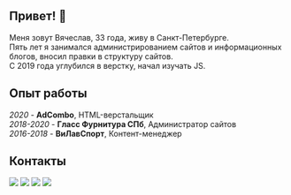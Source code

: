 ## Привет! 👋

Меня зовут Вячеслав, 33 года, живу в Санкт-Петербурге.  
Пять лет я занимался администрированием сайтов и информационных блогов, вносил правки в структуру сайтов.  
С 2019 года углубился в верстку, начал изучать JS.

## Опыт работы
*2020* - **AdCombo**, HTML-верстальщик  
*2018-2020* - **Гласс Фурнитура СПб**, Администратор сайтов  
*2016-2018* - **ВиЛавСпорт**, Контент-менеджер

## Контакты
[![](https://img.shields.io/badge/-linkedin-informational)](https://www.linkedin.com/in/viacheslav-ivanov-3231bb6b/) 
[![](https://img.shields.io/badge/-brightsdayss@gmail.com-red)](mailto:brightsdayss@gmail.com) 
[![](https://img.shields.io/badge/-telegram-blue)](https://t.me/brightsdays) 
[![](https://img.shields.io/badge/-instagram-blueviolet)](https://instagram.com/brightsdays)
